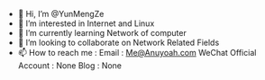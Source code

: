 - 👋 Hi, I’m @YunMengZe
- 👀 I’m interested in Internet and Linux
- 🌱 I’m currently learning Network of computer
- 💞️ I’m looking to collaborate on Network Related Fields
- 📫 How to reach me :
      Email : Me@Anuyoah.com
      WeChat Official Account : None
      Blog : None
<!---
Yun-mengLakes/Yun-mengLakes is a ✨ special ✨ repository because its `README.md` (this file) appears on your GitHub profile.
You can click the Preview link to take a look at your changes.
--->

